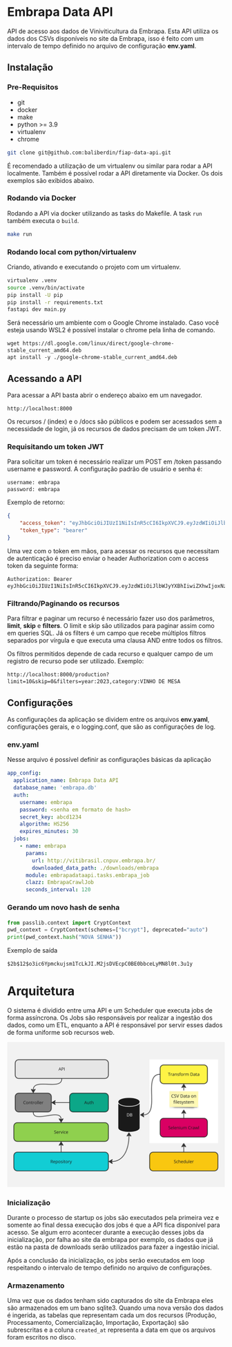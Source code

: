 # Embrapa Data API
API de acesso aos dados de Viniviticultura da Embrapa. Esta API utiliza os dados dos CSVs disponíveis no site da Embrapa, isso é feito com um intervalo de tempo definido no arquivo de configuração **env.yaml**.

## Instalação
### Pre-Requisitos
- git
- docker
- make
- python >= 3.9 
- virtualenv
- chrome

```bash
git clone git@github.com:baliberdin/fiap-data-api.git
```
É recomendado a utilização de um virtualenv ou similar para rodar a API localmente. Também é possível rodar a API diretamente via Docker. Os dois exemplos são exibidos abaixo.

### Rodando via Docker
Rodando a API via docker utilizando as tasks do Makefile.
A task `run` também executa o `build`.
```bash
make run
```

### Rodando local com python/virtualenv
Criando, ativando e executando o projeto com um virtualenv.
```bash
virtualenv .venv
source .venv/bin/activate
pip install -U pip
pip install -r requirements.txt
fastapi dev main.py
```
Será necessário um ambiente com o Google Chrome instalado. Caso você esteja usando WSL2 é possível instalar o chrome pela linha de comando.
```shell
wget https://dl.google.com/linux/direct/google-chrome-stable_current_amd64.deb
apt install -y ./google-chrome-stable_current_amd64.deb
```

## Acessando a API
Para acessar a API basta abrir o endereço abaixo em um navegador.
```
http://localhost:8000
```

Os recursos / (index) e o /docs são públicos e podem ser acessados sem a necessidade de login, já os recursos de dados 
precisam de um token JWT.

### Requisitando um token JWT
Para solicitar um token é necessário realizar um POST em /token passando username e password. A configuração padrão de usuário 
e senha é:
```
username: embrapa
password: embrapa
```
Exemplo de retorno:
```json
{
    "access_token": "eyJhbGciOiJIUzI1NiIsInR5cCI6IkpXVCJ9.eyJzdWIiOiJlbWJyYXBhIiwiZXhwIjoxNzIyNDc1NDI2fQ.L7tFD1h3wPAgGkoUolD9H3V50r2BRksrcO1W1AdE_P8",
    "token_type": "bearer"
}
```
Uma vez com o token em mãos, para acessar os recursos que necessitam de autenticação
é preciso enviar o header Authorization com o access token da seguinte forma:
```
Authorization: Bearer eyJhbGciOiJIUzI1NiIsInR5cCI6IkpXVCJ9.eyJzdWIiOiJlbWJyYXBhIiwiZXhwIjoxNzIyNDc1NDI2fQ.L7tFD1h3wPAgGkoUolD9H3V50r2BRksrcO1W1AdE_P8
```
### Filtrando/Paginando os recursos
Para filtrar e paginar um recurso é necessário fazer uso dos parâmetros, **limit**, **skip** e **filters**.
O limit e skip sâo utilizados para paginar assim como em queries SQL. Já os filters é um campo que recebe múltiplos 
filtros separados por vírgula e que executa uma clausa AND entre todos os filtros.

Os filtros permitidos depende de cada recurso e qualquer campo de um registro de recurso pode ser utilizado. Exemplo:
```
http://localhost:8000/production?limit=10&skip=0&filters=year:2023,category:VINHO DE MESA
```

## Configurações
As configurações da aplicação se dividem entre os arquivos **env.yaml**, configurações gerais, e o logging.conf, que são 
as configurações de log.

### env.yaml
Nesse arquivo é possível definir as configurações básicas da aplicação
```yaml
app_config:
  application_name: Embrapa Data API
  database_name: 'embrapa.db'
  auth:
    username: embrapa
    password: <senha em formato de hash>
    secret_key: abcd1234
    algorithm: HS256
    expires_minutes: 30
  jobs:
    - name: embrapa
      params:
        url: http://vitibrasil.cnpuv.embrapa.br/
        downloaded_data_path: ./downloads/embrapa
      module: embrapadataapi.tasks.embrapa_job
      clazz: EmbrapaCrawlJob
      seconds_interval: 120
```

### Gerando um novo hash de senha
```python
from passlib.context import CryptContext
pwd_context = CryptContext(schemes=["bcrypt"], deprecated="auto")
print(pwd_context.hash("NOVA SENHA"))
```
Exemplo de saída
```
$2b$12$o3ic6Ypmckujsm1TcLkJI.M2jsDVEcpC0BE0bbceLyMN8l0t.3u1y
```

# Arquitetura
O sistema é dividido entre uma API e um Scheduler que executa jobs de forma assíncrona. Os Jobs são responsáveis por realizar a ingestão dos dados, como um ETL, enquanto a API é responsável por servir esses dados de forma uniforme sob recursos web.

![Arquitetura da API](./docs/images/api_archytecture.jpg "Arquitetura da API")

### Inicialização
Durante o processo de startup os jobs são executados pela primeira vez e somente ao final dessa execução dos jobs é que a API fica disponível para acesso. Se algum erro acontecer durante a execução desses jobs da inicialização, por falha ao site da embrapa por exemplo, os dados que já estão na pasta de downloads serão utilizados para fazer a ingestão inicial.

Após a conclusão da inicialização, os jobs serão executados em loop respeitando o intervalo de tempo definido no arquivo de configurações.

### Armazenamento
Uma vez que os dados tenham sido capturados do site da Embrapa eles são armazenados em um bano sqlite3. Quando uma nova versão dos dados é ingerida, as tabelas que representam cada um dos recursos (Produção, Processamento, Comercialização, Importação, Exportação) são subrescritas e a coluna `created_at` representa a data em que os arquivos foram escritos no disco.